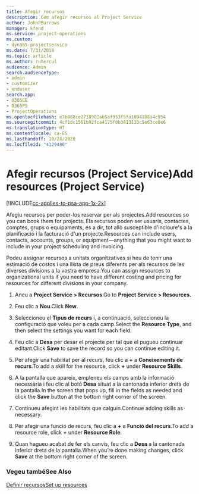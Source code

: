 ```yaml
---
title: Afegir recursos
description: Com afegir recursos al Project Service
author: JohnPBurrows
manager: kfend
ms.service: project-operations
ms.custom:
- dyn365-projectservice
ms.date: 7/31/2018
ms.topic: article
ms.author: ruhercul
audience: Admin
search.audienceType:
- admin
- customizer
- enduser
search.app:
- D365CE
- D365PS
- ProjectOperations
ms.openlocfilehash: e7b088ce2718901ab5af953f5fa1094188a4c954
ms.sourcegitcommit: 4cf1dc1561b92fca4175f0b3813133c5e63ce8e6
ms.translationtype: HT
ms.contentlocale: ca-ES
ms.lasthandoff: 10/28/2020
ms.locfileid: "4129486"
---
```

# <a name="add-resources-project-service"></a><span data-ttu-id="1c8a9-103">Afegir recursos (Project Service)</span><span class="sxs-lookup"><span data-stu-id="1c8a9-103">Add resources (Project Service)</span></span>

[!INCLUDE[cc-applies-to-psa-app-1x-2x](../includes/cc-applies-to-psa-app-1x-2x.md)]

<span data-ttu-id="1c8a9-104">Afegiu recursos per poder-los reservar per als projectes.</span><span class="sxs-lookup"><span data-stu-id="1c8a9-104">Add resources so you can book them for projects.</span></span> <span data-ttu-id="1c8a9-105">Els recursos poden ser usuaris, contactes, comptes, grups o equipaments, és a dir, tot allò susceptible d'incloure's a la planificació i la facturació d'un projecte.</span><span class="sxs-lookup"><span data-stu-id="1c8a9-105">Resources can include users, contacts, accounts, groups, or equipment—anything that you might want to include in your project scheduling and invoicing.</span></span>  
  
<span data-ttu-id="1c8a9-106">Podeu assignar recursos a unitats organitzatives si heu de tenir una estimació de costos i una llista de preus diferents per als recursos de les diverses divisions a la vostra empresa.</span><span class="sxs-lookup"><span data-stu-id="1c8a9-106">You can assign resources to organizational units if you need to have different costing and pricing for resources for different divisions in your company.</span></span>  
  
1.  <span data-ttu-id="1c8a9-107">Aneu a **Project Service > Recursos**.</span><span class="sxs-lookup"><span data-stu-id="1c8a9-107">Go to **Project Service > Resources.**</span></span>  
  
2.  <span data-ttu-id="1c8a9-108">Feu clic a **Nou**.</span><span class="sxs-lookup"><span data-stu-id="1c8a9-108">Click **New**.</span></span>  
  
3.  <span data-ttu-id="1c8a9-109">Seleccioneu el **Tipus de recurs** i, a continuació, seleccioneu la configuració que voleu per a cada camp.</span><span class="sxs-lookup"><span data-stu-id="1c8a9-109">Select the **Resource Type**, and then select the settings you want for each field.</span></span>  
  
4.  <span data-ttu-id="1c8a9-110">Feu clic a **Desa** per desar el projecte per tal que el pugueu continuar editant.</span><span class="sxs-lookup"><span data-stu-id="1c8a9-110">Click **Save** to save the record so you can continue editing it.</span></span>  
  
5.  <span data-ttu-id="1c8a9-111">Per afegir una habilitat per al recurs, feu clic a **+** a **Coneixements de recurs**.</span><span class="sxs-lookup"><span data-stu-id="1c8a9-111">To add a skill for the resource, click **+** under **Resource Skills**.</span></span>  
  
6.  <span data-ttu-id="1c8a9-112">A la pantalla que apareix, empleneu els camps amb la informació necessària i feu clic al botó **Desa** situat a la cantonada inferior dreta de la pantalla.</span><span class="sxs-lookup"><span data-stu-id="1c8a9-112">In the screen that pops up, fill in the fields as needed and click the **Save** button at the bottom right corner of the screen.</span></span>  
  
7.  <span data-ttu-id="1c8a9-113">Continueu afegint les habilitats que calguin.</span><span class="sxs-lookup"><span data-stu-id="1c8a9-113">Continue adding skills as necessary.</span></span>  
  
8.  <span data-ttu-id="1c8a9-114">Per afegir una funció de recurs, feu clic a **+** a **Funció del recurs**.</span><span class="sxs-lookup"><span data-stu-id="1c8a9-114">To add a resource role, click **+** under **Resource Role**.</span></span>  
  
9. <span data-ttu-id="1c8a9-115">Quan hagueu acabat de fer els canvis, feu clic a **Desa** a la cantonada inferior dreta de la pantalla.</span><span class="sxs-lookup"><span data-stu-id="1c8a9-115">When you’re done making changes, click **Save** at the bottom right corner of the screen.</span></span>  
  
### <a name="see-also"></a><span data-ttu-id="1c8a9-116">Vegeu també</span><span class="sxs-lookup"><span data-stu-id="1c8a9-116">See Also</span></span>  
 [<span data-ttu-id="1c8a9-117">Definir recursos</span><span class="sxs-lookup"><span data-stu-id="1c8a9-117">Set up resources</span></span>](../psa/set-up-resources.md)
